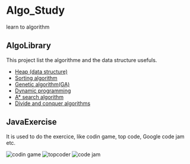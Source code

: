 Algo_Study
==========

learn to algorithm

AlgoLibrary 
-----------
This project list the algorithme and the data structure usefuls.

* [Heap (data structure)][2]
* [Sorting algorithm][1]
* [Genetic algorithm(GA)][3]
* [Dynamic programming][4]
* [A* search algorithm][5]
* [Divide and conquer algorithms][6]

JavaExercise
------------
It is used to do the exercice, like codin game, top code, Google code jam etc.

![codin game][7] 
![topcoder][8]
![code jam][9]

[1]: http://en.wikipedia.org/wiki/Sorting_algorithm
[2]: http://en.wikipedia.org/wiki/Heap_%28data_structure%29
[3]: http://en.wikipedia.org/wiki/Genetic_algorithm
[4]: http://en.wikipedia.org/wiki/Dynamic_programming
[5]: http://en.wikipedia.org/wiki/A*_search_algorithm
[6]: http://en.wikipedia.org/wiki/Divide_and_conquer_algorithms
[7]: http://1001startups.fr/wp-content/uploads/2013/02/codingame.png
[8]: http://acm.cs.binghamton.edu/images/topcoder.png
[9]: http://www.fortystones.com/wp-content/uploads/2010/09/code-jam.jpg

